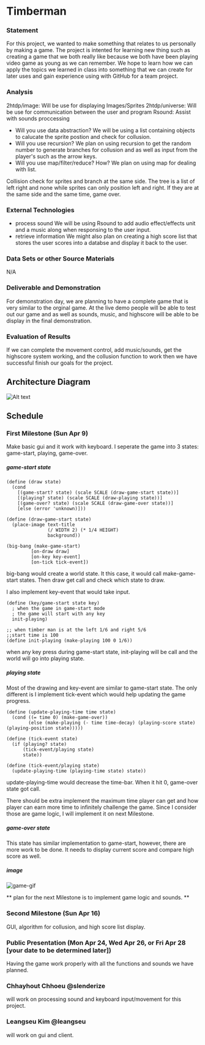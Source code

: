 # Timberman

### Statement

For this project, we wanted to make something that relates to us personally by making a game.  The project is intented for learning new thing such as creating a game that we both really like because we both have been playing video game as young as we can remember. We hope to learn how we can apply the topics we learned in class into something that we can create for later uses and gain experience using with GitHub for a team project.

### Analysis

2htdp/image: Will be use for displaying Images/Sprites
2htdp/universe: Will be use for communication between the user and program
Rsound: Assist with sounds proccessing

- Will you use data abstraction?
We will be using a list containing objects to calucate the sprite postion and check for collusion.
- Will you use recursion?
We plan on using recursion to get the random number to generate branches for collusion and as well as input from the player's such as the arrow keys.
- Will you use map/filter/reduce? How?
We plan on using map for dealing with list.

Collision check for sprites and branch at the same side. The tree is a list of left right and none while sprites can only position left and right. If they are at the same side and the same time, game over.

### External Technologies

- process sound
We will be using Rsound to add audio effect/effects unit and a music along when responsing to the user input.
- retrieve information
We might also plan on creating a high score list that stores the user scores into a databse and display it back to the user.

### Data Sets or other Source Materials

N/A

### Deliverable and Demonstration

For demonstration day, we are planning to have a complete game that is very similar to the orginal game. At the live demo people will be able to test out our game and as well as sounds, music, and highscore will be able to be display in the final demonstration.

### Evaluation of Results

If we can complete the movement control, add music/sounds, get the highscore system working, and the collusion function to work then we have successful finish our goals for the project.

## Architecture Diagram

![Alt text](Diagram.png)

## Schedule

### First Milestone (Sun Apr 9)

Make basic gui and it work with keyboard.
I seperate the game into 3 states: game-start, playing, game-over.

##### game-start state

```racket
(define (draw state)
  (cond
    [(game-start? state) (scale SCALE (draw-game-start state))]
    [(playing? state) (scale SCALE (draw-playing state))]
    [(game-over? state) (scale SCALE (draw-game-over state))]
    [else (error 'unknown)]))

(define (draw-game-start state)
  (place-image text-title
               (/ WIDTH 2) (* 1/4 HEIGHT)
               background))

(big-bang (make-game-start)
         [on-draw draw]
         [on-key key-event]
         [on-tick tick-event])
```

big-bang would create a world state. It this case, it would call make-game-start states. Then draw get call and check which state to draw.

I also implement key-event that would take input.

```racket
(define (key/game-start state key)
  ; when the game in game-start mode
  ; the game will start with any key
  init-playing)

;; when timber man is at the left 1/6 and right 5/6
;;start time is 100
(define init-playing (make-playing 100 0 1/6))
```

when any key press during game-start state, init-playing will be call and the world will go into playing state.

##### playing state

Most of the drawing and key-event are similar to game-start state. The only different is I implement tick-event which would help updating the game progress.

```racket
(define (update-playing-time time state)
  (cond ((= time 0) (make-game-over))
        (else (make-playing (- time time-decay) (playing-score state) (playing-position state)))))

(define (tick-event state)
  (if (playing? state)
      (tick-event/playing state)
      state))

(define (tick-event/playing state)
  (update-playing-time (playing-time state) state))
```

update-playing-time would decrease the time-bar. When it hit 0, game-over state got call.

There should be extra implement the maximum time player can get and how player can earn more time to infinitely challenge the game. Since I consider those are game logic, I will implement it on next Milestone.

##### game-over state

This state has similar implementation to game-start, however, there are more work to be done. It needs to display current score and compare high score as well.

##### image

![game-gif](timberman.gif)

** plan for the next Milestone is to implement game logic and sounds. **

### Second Milestone (Sun Apr 16)

GUI, algorithm for collusion, and high score list display.

### Public Presentation (Mon Apr 24, Wed Apr 26, or Fri Apr 28 [your date to be determined later])

Having the game work properly with all the functions and sounds we have planned.

### Chhayhout Chhoeu @slenderize
will work on processing sound and keyboard input/movement for this project.

### Leangseu Kim @leangseu
will work on gui and client.
